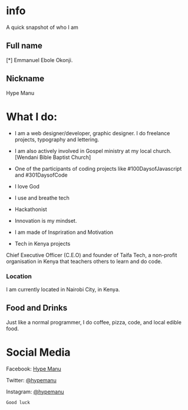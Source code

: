 # info
A quick snapshot of who I am
## Full name ##
[*] Emmanuel Ebole Okonji.

## Nickname
 Hype Manu

# What I do:

  - I am a web designer/developer, graphic designer. I do freelance projects, typography and lettering.
  - I am also actively involved in Gospel ministry at my local church. [Wendani Bible Baptist Church]
  - One of the participants of coding projects like #100DaysofJavascript and #301DaysofCode

  - I love God
  - I use and breathe tech
  - Hackathonist
  - Innovation is my mindset.
  - I am made of Inspriration and Motivation
  - Tech in Kenya projects

Chief Executive Officer (C.E.O) and founder of Taifa Tech, a non-profit organisation in Kenya that teachers others to learn and do code.

### Location ###
I am currently located in Nairobi City, in Kenya.


## Food and Drinks ##
Just like a normal programmer, I do coffee, pizza, code, and local edible food.



# Social Media #

Facebook: [Hype Manu](https://www.facebook.com/hypemanu "I'm on Facebook")

Twitter: [@hypemanu](https:/twitter.com/hypemanu "Check me out on Twitter")

Instagram: [@hypemanu](https://instagram.com/hypemanu "Follow me on Instagram")

`Good luck`
